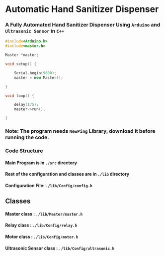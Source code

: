 # Automatic Hand Sanitizer Dispenser
### A Fully Automated Hand Sanitizer Dispenser Using `Arduino` and `Ultrasonic Sensor` in  `C++`

```C++
#include<Arduino.h>
#include<master.h>

Master *master;

void setup() {

    Serial.begin(9600);
    master = new Master();

}

void loop() {

    delay(175);   
    master->run();  

}
```

### Note: The program needs `NewPing` Library, download it before running the code.

### Code Structure
#### Main Program is in `./src` directory 
#### Rest of the configuration and classes are in `./lib` directory


#### Configuration File: `./lib/Config/config.h`

## Classes

#### Master class :  `./lib/Master/master.h`

#### Relay class :  `./lib/Config/relay.h`
#### Motor class :  `./lib/Config/motor.h`
#### Ultrasonic Sensor class :  `./lib/Config/ultrasonic.h`
